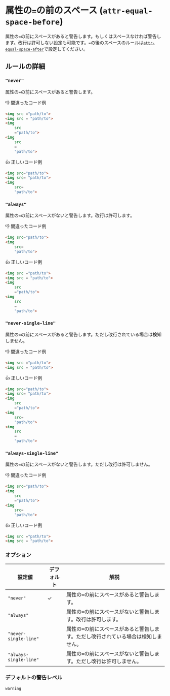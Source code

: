 # 属性の`=`の前のスペース (`attr-equal-space-before`)

属性の`=`の前にスペースがあると警告します。もしくはスペースなければ警告します。改行は許可しない設定も可能です。`=`の後のスペースのルールは[`attr-equal-space-after`](../markuplint-rule-attr-equal-space-after)で設定してください。

## ルールの詳細

### `"never"`

属性の`=`の前にスペースがあると警告します。

👎 間違ったコード例

<!-- prettier-ignore-start -->
```html
<img src ="path/to">
<img src = "path/to">
<img
	src
	="path/to">
<img
	src
	=
	"path/to">
```
<!-- prettier-ignore-end -->

👍 正しいコード例

<!-- prettier-ignore-start -->
```html
<img src="path/to">
<img src= "path/to">
<img
	src=
	"path/to">
```
<!-- prettier-ignore-end -->

### `"always"`

属性の`=`の前にスペースがないと警告します。改行は許可します。

👎 間違ったコード例

<!-- prettier-ignore-start -->
```html
<img src="path/to">
<img
	src=
	"path/to">
```
<!-- prettier-ignore-end -->

👍 正しいコード例

<!-- prettier-ignore-start -->
```html
<img src ="path/to">
<img src = "path/to">
<img
	src
	="path/to">
<img
	src
	=
	"path/to">
```
<!-- prettier-ignore-end -->

### `"never-single-line"`

属性の`=`の前にスペースがあると警告します。ただし改行されている場合は検知しません。

👎 間違ったコード例

<!-- prettier-ignore-start -->
```html
<img src ="path/to">
<img src = "path/to">
```
<!-- prettier-ignore-end -->

👍 正しいコード例

<!-- prettier-ignore-start -->
```html
<img src="path/to">
<img src= "path/to">
<img
	src
	="path/to">
<img
	src=
	"path/to">
<img
	src
	=
	"path/to">
```
<!-- prettier-ignore-end -->

### `"always-single-line"`

属性の`=`の前にスペースがないと警告します。ただし改行は許可しません。

👎 間違ったコード例

<!-- prettier-ignore-start -->
```html
<img src="path/to">
<img
	src
	="path/to">
<img
	src=
	"path/to">
```
<!-- prettier-ignore-end -->

👍 正しいコード例

<!-- prettier-ignore-start -->
```html
<img src ="path/to">
<img src = "path/to">
```
<!-- prettier-ignore-end -->

### オプション

| 設定値                 | デフォルト | 解説                                                                                |
| ---------------------- | ---------- | ----------------------------------------------------------------------------------- |
| `"never"`              | ✓          | 属性の`=`の前にスペースがあると警告します。                                         |
| `"always"`             |            | 属性の`=`の前にスペースがないと警告します。改行は許可します。                       |
| `"never-single-line"`  |            | 属性の`=`の前にスペースがあると警告します。ただし改行されている場合は検知しません。 |
| `"always-single-line"` |            | 属性の`=`の前にスペースがないと警告します。ただし改行は許可しません。               |

### デフォルトの警告レベル

`warning`

